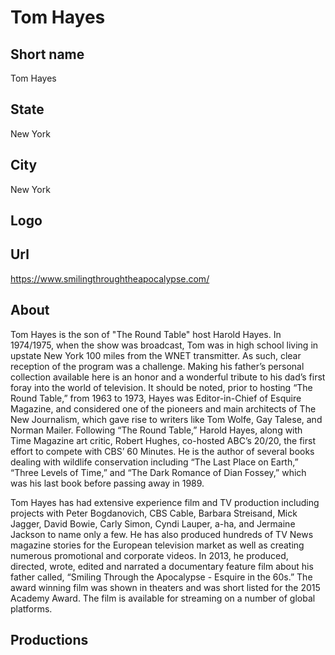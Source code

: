 # Tom Hayes

## Short name

Tom Hayes

## State

New York

## City

New York

## Logo

## Url

https://www.smilingthroughtheapocalypse.com/

## About

Tom Hayes is the son of "The Round Table" host Harold Hayes. In 1974/1975, when the show was broadcast, Tom was in high school living in upstate New York 100 miles from the WNET transmitter. As such, clear reception of the program was a challenge.  Making his father’s personal collection available here is an honor and a wonderful tribute to his dad’s first foray into the world of television.  It should be noted, prior to hosting “The Round Table,” from 1963 to 1973, Hayes was Editor-in-Chief of Esquire Magazine, and considered one of the pioneers and main architects of The New Journalism, which gave rise to writers like Tom Wolfe, Gay Talese, and Norman Mailer.  Following “The Round Table,” Harold Hayes, along with Time Magazine art critic, Robert Hughes, co-hosted ABC’s 20/20, the first effort to compete with CBS’ 60 Minutes.  He is the author of several books dealing with wildlife conservation including “The Last Place on Earth,” “Three Levels of Time,” and “The Dark Romance of Dian Fossey,”  which was his last book before passing away in 1989.

Tom Hayes has had extensive experience film and TV production including projects with Peter Bogdanovich, CBS Cable, Barbara Streisand, Mick Jagger, David Bowie, Carly Simon, Cyndi Lauper, a-ha, and Jermaine Jackson to name only a few.  He has also produced hundreds of TV News magazine stories for the European television market as well as creating numerous promotional and corporate videos.  In 2013, he produced, directed, wrote, edited and narrated a documentary feature film about his father called,  “Smiling Through the Apocalypse - Esquire in the 60s.” The  award winning film was shown in theaters and was short listed for the 2015 Academy Award.  The film is available for streaming on a number of global platforms. 

## Productions

